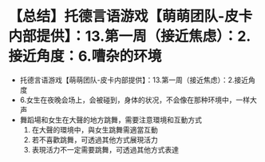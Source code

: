 # 【总结】托德言语游戏【萌萌团队-皮卡内部提供】：13.第一周（接近焦虑）：2.接近角度：6.嘈杂的环境

-   托德言语游戏【萌萌团队-皮卡内部提供】：13.第一周（接近焦虑）：2.接近角度
-   6.女生在夜晚会场上，会被碰到，身体的状况，不会像在那种环境中，一样大声
-   舞蹈場和女生在大聲的地方跳舞，需要注意環境和互動方式
    1.  在大聲的環境中，與女生跳舞需適當互動
    2.  若不喜歡跳舞，可透過其他方式展現活力
    3.  表現活力不一定需要跳舞，可透過其他方式表達